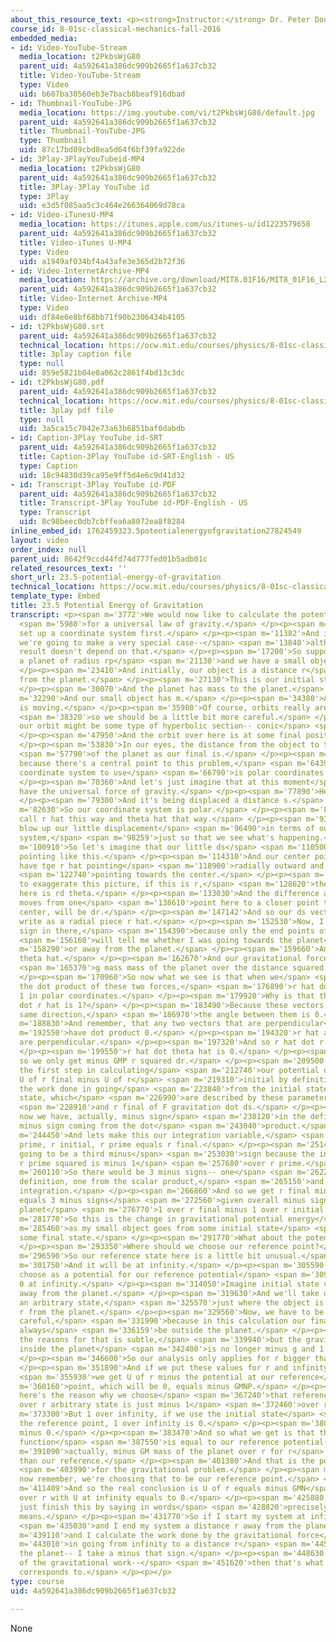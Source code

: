 ```yaml
---
about_this_resource_text: <p><strong>Instructor:</strong> Dr. Peter Dourmashkin</p>
course_id: 8-01sc-classical-mechanics-fall-2016
embedded_media:
- id: Video-YouTube-Stream
  media_location: t2PkbsWjG80
  parent_uid: 4a592641a386dc909b2665f1a637cb32
  title: Video-YouTube-Stream
  type: Video
  uid: b607ba30560eb3e7bacb8beaf916dbad
- id: Thumbnail-YouTube-JPG
  media_location: https://img.youtube.com/vi/t2PkbsWjG80/default.jpg
  parent_uid: 4a592641a386dc909b2665f1a637cb32
  title: Thumbnail-YouTube-JPG
  type: Thumbnail
  uid: 87c17bd09cbd8ea5d64f6bf39fa922de
- id: 3Play-3PlayYouTubeid-MP4
  media_location: t2PkbsWjG80
  parent_uid: 4a592641a386dc909b2665f1a637cb32
  title: 3Play-3Play YouTube id
  type: 3Play
  uid: e3d5f085aa5c3c464e266364069d78ca
- id: Video-iTunesU-MP4
  media_location: https://itunes.apple.com/us/itunes-u/id1223579658
  parent_uid: 4a592641a386dc909b2665f1a637cb32
  title: Video-iTunes U-MP4
  type: Video
  uid: a1949af034bf4a43afe3e365d2b72f36
- id: Video-InternetArchive-MP4
  media_location: https://archive.org/download/MIT8.01F16/MIT8_01F16_L23v05_360p.mp4
  parent_uid: 4a592641a386dc909b2665f1a637cb32
  title: Video-Internet Archive-MP4
  type: Video
  uid: df84e6e8bf68bb71f90b2306434b4105
- id: t2PkbsWjG80.srt
  parent_uid: 4a592641a386dc909b2665f1a637cb32
  technical_location: https://ocw.mit.edu/courses/physics/8-01sc-classical-mechanics-fall-2016/week-8-potential-energy-and-energy-conservation/23.5-potential-energy-of-gravitation/23.5-potential-energy-of-gravitation/t2PkbsWjG80.srt
  title: 3play caption file
  type: null
  uid: 859e5821b04e8a062c2861f4bd13c3dc
- id: t2PkbsWjG80.pdf
  parent_uid: 4a592641a386dc909b2665f1a637cb32
  technical_location: https://ocw.mit.edu/courses/physics/8-01sc-classical-mechanics-fall-2016/week-8-potential-energy-and-energy-conservation/23.5-potential-energy-of-gravitation/23.5-potential-energy-of-gravitation/t2PkbsWjG80.pdf
  title: 3play pdf file
  type: null
  uid: 3a5ca15c7042e73a63b6851baf0dabdb
- id: Caption-3Play YouTube id-SRT
  parent_uid: 4a592641a386dc909b2665f1a637cb32
  title: Caption-3Play YouTube id-SRT-English - US
  type: Caption
  uid: 18c94830d39ca95e9ff5d4e6c9d41d32
- id: Transcript-3Play YouTube id-PDF
  parent_uid: 4a592641a386dc909b2665f1a637cb32
  title: Transcript-3Play YouTube id-PDF-English - US
  type: Transcript
  uid: 8c98beec0db7cbffea6a8072ea8f8284
inline_embed_id: 1762459323.5potentialenergyofgravitation27824549
layout: video
order_index: null
parent_uid: 8642f9ccd44fd74d777fed01b5adb01c
related_resources_text: ''
short_url: 23.5-potential-energy-of-gravitation
technical_location: https://ocw.mit.edu/courses/physics/8-01sc-classical-mechanics-fall-2016/week-8-potential-energy-and-energy-conservation/23.5-potential-energy-of-gravitation/23.5-potential-energy-of-gravitation
template_type: Embed
title: 23.5 Potential Energy of Gravitation
transcript: <p><span m='3772'>We would now like to calculate the potential function</span>
  <span m='5980'>for a universal law of gravity.</span> </p><p><span m='8890'>So let's
  set up a coordinate system first.</span> </p><p><span m='11382'>And in this case,
  we're going to make a very special case--</span> <span m='13840'>although, the general
  result doesn't depend on that.</span> </p><p><span m='17200'>So suppose we have
  a planet of radius rp</span> <span m='21130'>and we have a small object.</span>
  </p><p><span m='23410'>And initially, our object is a distance r</span> <span m='25840'>away
  from the planet.</span> </p><p><span m='27130'>This is our initial state.</span>
  </p><p><span m='30070'>And the planet has mass to the planet.</span> </p><p><span
  m='32290'>And our small object has m.</span> </p><p><span m='34380'>And this object
  is moving.</span> </p><p><span m='35980'>Of course, orbits really aren't like that,</span>
  <span m='38320'>so we should be a little bit more careful.</span> </p><p><span m='40870'>But
  our orbit might be some type of hyperbolic section-- conic</span> <span m='46780'>section.</span>
  </p><p><span m='47950'>And the orbit over here is at some final position.</span>
  </p><p><span m='53830'>In our eyes, the distance from the object to the center</span>
  <span m='57790'>of the planet as our final is.</span> </p><p><span m='60750'>Now
  because there's a central point to this problem,</span> <span m='64390'>the natural
  coordinate system to use</span> <span m='66790'>is polar coordinates in the plane.</span>
  </p><p><span m='70360'>And let's just imagine that at this moment</span> <span m='75100'>we
  have the universal force of gravity.</span> </p><p><span m='77890'>Here's our object.</span>
  </p><p><span m='79300'>And it's being displaced a distance s.</span> </p><p><span
  m='82630'>So our coordinate system is polar.</span> </p><p><span m='88420'>Let's
  call r hat this way and theta hat that way.</span> </p><p><span m='93970'>And let's
  blow up our little displacement</span> <span m='96490'>in terms of our coordinate
  system,</span> <span m='98259'>just so that we see what's happening.</span> </p><p><span
  m='100910'>So let's imagine that our little ds</span> <span m='110500'>vector is
  pointing like this.</span> </p><p><span m='114310'>And our center point here, we
  have tge r hat pointing</span> <span m='118900'>radially outward and the theta hat</span>
  <span m='122740'>pointing towards the center.</span> </p><p><span m='124470'>Now
  to exaggerate this picture, if this is r,</span> <span m='128620'>then the arc length
  here is rd theta.</span> </p><p><span m='133030'>And the difference as the object
  moves from one</span> <span m='138610'>point here to a closer point towards the
  center, will be dr.</span> </p><p><span m='147142'>And so our ds vector, we can
  write as a radial piece r hat.</span> </p><p><span m='152530'>Now, I don't put a
  sign in there,</span> <span m='154390'>because only the end points of my integral</span>
  <span m='156160'>will tell me whether I was going towards the planet</span> <span
  m='158290'>or away from the planet.</span> </p><p><span m='159660'>And rd theta,
  theta hat.</span> </p><p><span m='162670'>And our gravitational force is minus</span>
  <span m='165370'>g mass mass of the planet over the distance squared r hat.</span>
  </p><p><span m='170960'>So now what we see is that when we</span> <span m='173440'>take
  the dot product of these two forces,</span> <span m='176890'>r hat dot r hat is
  1 in polar coordinates.</span> </p><p><span m='179920'>Why is that the case, r hat
  dot r hat is 1?</span> </p><p><span m='183490'>Because these vectors are in the
  same direction,</span> <span m='186970'>the angle between them is 0.</span> </p><p><span
  m='188830'>And remember, that any two vectors that are perpendicular</span> <span
  m='192550'>have dot product 0.</span> </p><p><span m='194320'>r hat and theta hat
  are perpendicular.</span> </p><p><span m='197320'>And so r hat dot r hat is 1.</span>
  </p><p><span m='199550'>r hat dot theta hat is 0.</span> </p><p><span m='201420'>And
  so we only get minus GMP r squared dr.</span> </p><p><span m='209500'>And that's
  the first step in calculating</span> <span m='212740'>our potential difference because
  U of r final minus U of r</span> <span m='219310'>initial by definition is minus
  the work done in going</span> <span m='223840'>from the initial state to the final
  state, which</span> <span m='226990'>are described by these parameters r initial</span>
  <span m='228910'>and r final of F gravitation dot ds.</span> </p><p><span m='234130'>And
  now we have, actually, minus sign</span> <span m='238120'>in the definition, another
  minus sign coming from the dot</span> <span m='243040'>product.</span> </p><p><span
  m='244450'>And lets make this our integration variable,</span> <span m='246550'>r
  prime, r initial, r prime equals r final.</span> </p><p><span m='251489'>And there's
  going to be a third minus</span> <span m='253030'>sign because the integral of dr
  r prime squared is minus 1</span> <span m='257680'>over r prime.</span> </p><p><span
  m='260110'>So there would be 3 minus signs-- one</span> <span m='262210'>from the
  definition, one from the scalar product,</span> <span m='265150'>and one from the
  integration.</span> </p><p><span m='266860'>And so we get r final minus r initial
  equals 3 minus signs</span> <span m='272560'>given overall minus sign planet and
  planet</span> <span m='276770'>1 over r final minus 1 over r initial.</span> </p><p><span
  m='281770'>So this is the change in gravitational potential energy</span> <span
  m='285460'>as my small object goes from some initial state</span> <span m='288760'>to
  some final state.</span> </p><p><span m='291770'>What about the potential function?</span>
  </p><p><span m='293350'>Where should we choose our reference point?</span> </p><p><span
  m='296590'>So our reference state here is a little bit unusual.</span> </p><p><span
  m='301750'>And it will be at infinity.</span> </p><p><span m='305590'>And we'll
  choose as a potential for our reference potential</span> <span m='309820'>to be
  0 at infinity.</span> </p><p><span m='314050'>Imagine initial state very, very far
  away from the planet.</span> </p><p><span m='319630'>And we'll take us a final state,
  an arbitrary state,</span> <span m='325570'>just where the object is some distance
  r from the planet.</span> </p><p><span m='329560'>Now, we have to be a little bit
  careful,</span> <span m='331990'>because in this calculation our final state must
  always</span> <span m='336159'>be outside the planet.</span> </p><p><span m='338420'>And
  the reasons for that is subtle,</span> <span m='339940'>but the gravitational force
  inside the planet</span> <span m='342400'>is no longer minus g and 1 M2 over r-squared.</span>
  </p><p><span m='346600'>So our analysis only applies for r bigger than r planet.</span>
  </p><p><span m='351890'>And if we put these values for r and infinity in here,</span>
  <span m='355930'>we get U of r minus the potential at our reference</span> <span
  m='360160'>point, which will be 0, equals minus GMNP.</span> </p><p><span m='365110'>And
  here's the reason why we choose</span> <span m='367240'>that reference point, 1
  over r arbitrary state is just minus 1</span> <span m='372460'>over r.</span> </p><p><span
  m='373300'>But 1 over infinity, if we use the initial state</span> <span m='377950'>as
  the reference point, 1 over infinity is 0.</span> </p><p><span m='380500'>So that's
  minus 0.</span> </p><p><span m='383470'>And so what we get is that the potential
  function</span> <span m='387550'>is equal to our reference potential--</span> <span
  m='391090'>actually, minus GM mass of the planet over r for r</span> <span m='397780'>bigger
  than our reference.</span> </p><p><span m='401380'>And that is the potential function</span>
  <span m='403990'>for the gravitational problem.</span> </p><p><span m='406760'>But
  now remember, we're choosing that to be our reference point.</span> </p><p><span
  m='411409'>And so the real conclusion is U of r equals minus GMN</span> <span m='416950'>planet
  over r with U at infinity equals to 0.</span> </p><p><span m='425880'>Now, let's
  just finish this by saying in words</span> <span m='428820'>precisely what this
  means.</span> </p><p><span m='431770'>So if I start my system at infinity</span>
  <span m='435030'>and I end my system a distance r away from the planet,</span> <span
  m='439110'>and I calculate the work done by the gravitational force</span> <span
  m='443010'>in going from infinity to a distance r</span> <span m='445470'>away from
  the planet-- I take a minus that sign.</span> </p><p><span m='448630'>So the negative
  of the gravitational work--</span> <span m='451620'>then that's what that number
  corresponds to.</span> </p><p></p>
type: course
uid: 4a592641a386dc909b2665f1a637cb32

---
```

None